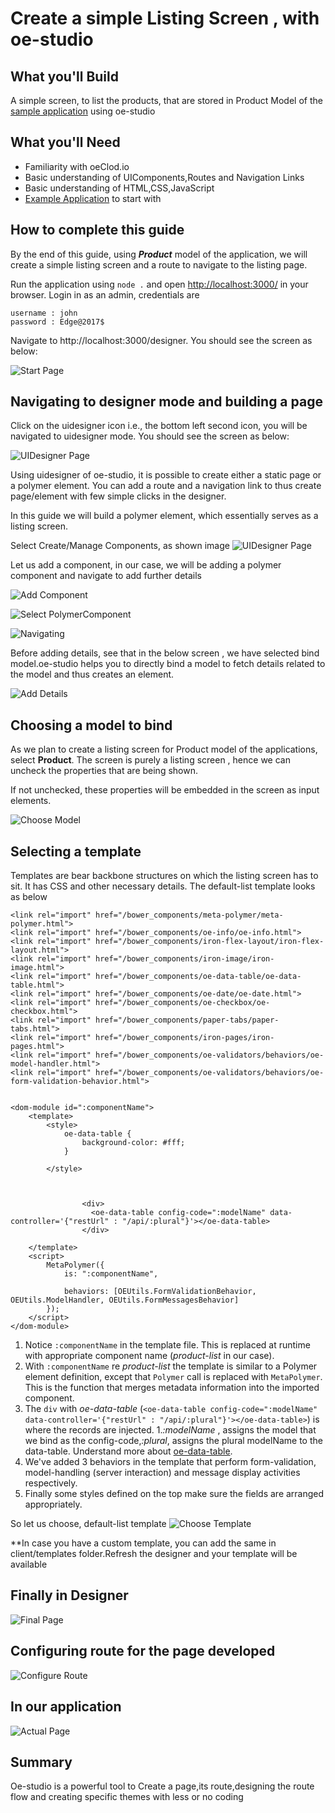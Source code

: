 # Create a simple Listing Screen , with oe-studio

## What you'll Build
A simple screen, to list the products, that are stored in Product Model of the [sample application](http://evgit/oecloud.io/oe-demo-app) using oe-studio

## What you'll Need
* Familiarity with oeClod.io
* Basic understanding of UIComponents,Routes and Navigation Links
* Basic understanding of HTML,CSS,JavaScript
* [Example Application](http://evgit/oecloud.io/oe-demo-app) to start with

## How to complete this guide

By the end of this guide, using ***Product*** model of the application, we will create a simple listing screen and a route to navigate to the listing page. 

Run the application using `node .` and open [http://localhost:3000/](http://localhost:3000/) in your browser. Login in as an admin, credentials are

```
username : john
password : Edge@2017$

```
Navigate to http://localhost:3000/designer. You should see the screen as below:

![Start Page][desstart-page]

## Navigating to designer mode and building a page

Click on the uidesigner icon i.e., the bottom left second icon, you will be navigated to uidesigner mode. You should see the screen as below:

![UIDesigner Page][UIDesigner-page]

Using uidesigner of oe-studio, it is possible to create either a static page or a polymer element. You can add a route and a navigation link to thus create page/element with few simple clicks in the designer.

In this guide we will build a polymer element, which essentially serves as a listing screen. 

Select Create/Manage Components, as shown image
![UIDesigner Page][UIDesigner-page]

Let us add a component, in our case, we will be adding a polymer component and navigate to add further details

![Add Component][add-component]

![Select PolymerComponent][select-polymer]

![Navigating][next-page]

Before  adding details, see that in the below screen , we have selected bind model.oe-studio helps you to directly bind a model to fetch details related to the model and thus creates an element. 


![Add Details][add-details]


## Choosing a model to bind

As we plan to create a listing screen for Product model of the applications, select **Product**. The screen is purely a listing screen , hence we can uncheck the properties that are being shown. 

If not unchecked, these properties will be embedded in the screen as input elements.  

![Choose Model][choose-model]


## Selecting a template

Templates are  bear backbone structures on which the listing screen has to sit. It has CSS and other necessary details. The default-list template looks as below


```
<link rel="import" href="/bower_components/meta-polymer/meta-polymer.html">
<link rel="import" href="/bower_components/oe-info/oe-info.html">
<link rel="import" href="/bower_components/iron-flex-layout/iron-flex-layout.html">
<link rel="import" href="/bower_components/iron-image/iron-image.html">
<link rel="import" href="/bower_components/oe-data-table/oe-data-table.html">
<link rel="import" href="/bower_components/oe-date/oe-date.html">
<link rel="import" href="/bower_components/oe-checkbox/oe-checkbox.html">
<link rel="import" href="/bower_components/paper-tabs/paper-tabs.html">
<link rel="import" href="/bower_components/iron-pages/iron-pages.html">
<link rel="import" href="/bower_components/oe-validators/behaviors/oe-model-handler.html">
<link rel="import" href="/bower_components/oe-validators/behaviors/oe-form-validation-behavior.html">


<dom-module id=":componentName">
    <template>
        <style>
            oe-data-table {
                background-color: #fff;
            }
            
        </style>

        
              
                <div>
                  <oe-data-table config-code=":modelName" data-controller='{"restUrl" : "/api/:plural"}'></oe-data-table>
                </div>
            
    </template>
    <script>
        MetaPolymer({
            is: ":componentName",
          
            behaviors: [OEUtils.FormValidationBehavior, OEUtils.ModelHandler, OEUtils.FormMessagesBehavior]
        });
    </script>
</dom-module>
```

1. Notice `:componentName` in the template file. This is replaced at runtime with appropriate component name (_product-list_ in our case).
2. With `:componentName` re _product-list_ the template is similar to a Polymer element definition, except that `Polymer` call is replaced with `MetaPolymer`. This is the function that merges metadata information into the imported component.
1. The `div` with _oe-data-table_ (`<oe-data-table config-code=":modelName" data-controller='{"restUrl" : "/api/:plural"}'></oe-data-table>`) is where the records are injected.
1._:modelName_ , assigns the model that we bind as the config-code,_:plural_, assigns the plural modelName to the data-table. Understand more about [oe-data-table](https://www.oecloud.io/docs).
1. We've added 3 behaviors in the template that perform form-validation, model-handling (server interaction) and message display activities respectively.
1. Finally some styles defined on the top make sure the fields are arranged appropriately.

So let us choose, default-list template
![Choose Template][choose-template]

**In case you have a custom template, you can add the same in client/templates folder.Refresh the designer and your template will be available 


## Finally in Designer
![Final Page][final-page]

## Configuring route for the page developed

![Configure Route][configuring route]


## In our application

![Actual Page][actual-page]

## Summary
Oe-studio is a  powerful tool to Create a page,its route,designing the route flow and creating specific themes with less or no coding


[desstart-page]:  images/oe-studio-charts/desstart-page.png "Start Page"
[UIDesigner-page]:images/oe-studio-charts/uidesstart-page.png "UIDesigner Page"
[actual-page]:images/oe-studio-list/actual-page.png "Actual Page"
[final-page]:images/oe-studio-list/final_render.png "Final Page"
[add-component]: images/oe-studio-list/add-component.png "Add Component"
[next-page]: images/oe-studio-list/next.png "Navigating"
[add-details]: images/oe-studio-list/adding-details.png "Add Details"
[choose-model]:images/oe-studio-list/choosing-model.png "Choose Model"
[choose-template]:images/oe-studio-list/choosing-template.png "Choose Template"
[select-polymer]:images/oe-studio-list/select-polymer.png "Select PolymerComponent"
[configuring route]:images/oe-studio-list/route-configuration.png "Configure Route"